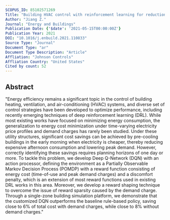 ```yaml
---
SCOPUS_ID: 85102571269
Title: "Building HVAC control with reinforcement learning for reduction of energy cost and demand charge"
Author: "Jiang Z."
Journal: "Energy and Buildings"
Publication Date: {'$date': '2021-05-15T00:00:00Z'}
Publication Year: 2021
DOI: "10.1016/j.enbuild.2021.110833"
Source Type: "Journal"
Document Type: "ar"
Document Type Description: "Article"
Affliation: "Johnson Controls"
Affliation Country: "United States"
Cited by count: 52
---
```


## Abstract
"Energy efficiency remains a significant topic in the control of building heating, ventilation, and air-conditioning (HVAC) systems, and diverse set of control strategies have been developed to optimize performance, including recently emerging techniques of deep reinforcement learning (DRL). While most existing works have focused on minimizing energy consumption, the generalization to energy cost minimization under time-varying electricity price profiles and demand charges has rarely been studied. Under these utility structures, significant cost savings can be achieved by pre-cooling buildings in the early morning when electricity is cheaper, thereby reducing expensive afternoon consumption and lowering peak demand. However, correctly identifying these savings requires planning horizons of one day or more. To tackle this problem, we develop Deep Q-Network (DQN) with an action processor, defining the environment as a Partially Observable Markov Decision Process (POMDP) with a reward function consisting of energy cost (time-of-use and peak demand charges) and a discomfort penalty, which is an extension of most reward functions used in existing DRL works in this area. Moreover, we develop a reward shaping technique to overcome the issue of reward sparsity caused by the demand charge. Through a single-zone building simulation platform, we demonstrate that the customized DQN outperforms the baseline rule-based policy, saving close to 6% of total cost with demand charges, while close to 8% without demand charges."
